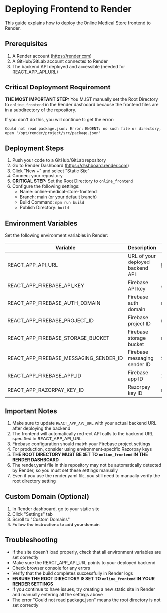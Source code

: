 # Deploying Frontend to Render

This guide explains how to deploy the Online Medical Store frontend to Render.

## Prerequisites

1. A Render account (https://render.com)
2. A GitHub/GitLab account connected to Render
3. The backend API deployed and accessible (needed for REACT_APP_API_URL)

## Critical Deployment Requirement

**THE MOST IMPORTANT STEP:** You MUST manually set the Root Directory to `online_frontend` in the Render dashboard because the frontend files are in a subdirectory of the repository.

If you don't do this, you will continue to get the error:
```
Could not read package.json: Error: ENOENT: no such file or directory, open '/opt/render/project/src/package.json'
```

## Deployment Steps

1. Push your code to a GitHub/GitLab repository
2. Go to Render Dashboard (https://dashboard.render.com)
3. Click "New +" and select "Static Site"
4. Connect your repository
5. **CRITICAL STEP:** Set the Root Directory to `online_frontend`
6. Configure the following settings:
   - Name: online-medical-store-frontend
   - Branch: main (or your default branch)
   - Build Command: `npm run build`
   - Publish Directory: `build`

## Environment Variables

Set the following environment variables in Render:

| Variable | Description | Example Value |
|----------|-------------|---------------|
| REACT_APP_API_URL | URL of your deployed backend API | https://your-backend.onrender.com |
| REACT_APP_FIREBASE_API_KEY | Firebase API key | AIzaSyAjj6Dnah51Dkvg9rYcdSEZbJlJVyw1DMM |
| REACT_APP_FIREBASE_AUTH_DOMAIN | Firebase auth domain | medihaven-78f6d.firebaseapp.com |
| REACT_APP_FIREBASE_PROJECT_ID | Firebase project ID | medihaven-78f6d |
| REACT_APP_FIREBASE_STORAGE_BUCKET | Firebase storage bucket | medihaven-78f6d.appspot.com |
| REACT_APP_FIREBASE_MESSAGING_SENDER_ID | Firebase messaging sender ID | 935058134424 |
| REACT_APP_FIREBASE_APP_ID | Firebase app ID | 1:935058134424:web:5a4af882d150f3ddea07ed |
| REACT_APP_RAZORPAY_KEY_ID | Razorpay key ID | rzp_test_RH9Kx0Ibt9neI6 |

## Important Notes

1. Make sure to update `REACT_APP_API_URL` with your actual backend URL after deploying the backend
2. The frontend will automatically redirect API calls to the backend URL specified in REACT_APP_API_URL
3. Firebase configuration should match your Firebase project settings
4. For production, consider using environment-specific Razorpay keys
5. **THE ROOT DIRECTORY MUST BE SET TO `online_frontend` IN THE RENDER DASHBOARD**
6. The render.yaml file in this repository may not be automatically detected by Render, so you must set these settings manually
7. Even if you use the render.yaml file, you still need to manually verify the root directory setting

## Custom Domain (Optional)

1. In Render dashboard, go to your static site
2. Click "Settings" tab
3. Scroll to "Custom Domains"
4. Follow the instructions to add your domain

## Troubleshooting

- If the site doesn't load properly, check that all environment variables are set correctly
- Make sure the REACT_APP_API_URL points to your deployed backend
- Check browser console for any errors
- Verify that the build completes successfully in Render logs
- **ENSURE THE ROOT DIRECTORY IS SET TO `online_frontend` IN YOUR RENDER SETTINGS**
- If you continue to have issues, try creating a new static site in Render and manually entering all the settings above
- The error "Could not read package.json" means the root directory is not set correctly